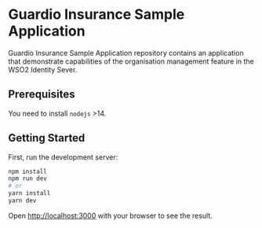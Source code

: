 # Guardio Insurance Sample Application

Guardio Insurance Sample Application repository contains an application that demonstrate capabilities of the
organisation management feature in the WSO2 Identity Sever.

## Prerequisites

You need to install `nodejs` >14.

## Getting Started

First, run the development server:

```bash
npm install
npm run dev
# or
yarn install
yarn dev
```

Open [http://localhost:3000](http://localhost:3000) with your browser to see the result.
